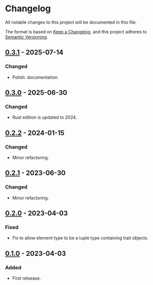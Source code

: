 # Changelog

All notable changes to this project will be documented in this file.

The format is based on [Keep a Changelog](https://keepachangelog.com/en/1.1.0/),
and this project adheres to [Semantic Versioning](https://semver.org/spec/v2.0.0.html).

## [0.3.1] - 2025-07-14

### Changed

- Polish: documentation.

## [0.3.0] - 2025-06-30

### Changed

- Rust edition is updated to 2024.

## [0.2.2] - 2024-01-15

### Changed

- Minor refactoring.

## [0.2.1] - 2023-06-30

### Changed

- Minor refactoring.

## [0.2.0] - 2023-04-03

### Fixed

- Fix to allow element type to be a tuple type containing trait objects.

## [0.1.0] - 2023-04-03

### Added

- First relsease.

[0.3.1]: https://github.com/nossie531/arr_ty/compare/v0.3.0...v0.3.1
[0.3.0]: https://github.com/nossie531/arr_ty/compare/v0.2.2...v0.3.0
[0.2.2]: https://github.com/nossie531/arr_ty/compare/v0.2.1...v0.2.2
[0.2.1]: https://github.com/nossie531/arr_ty/compare/v0.2.0...v0.2.1
[0.2.0]: https://github.com/nossie531/arr_ty/compare/v0.1.0...v0.2.0
[0.1.0]: https://github.com/nossie531/arr_ty/releases/tag/v0.1.0
